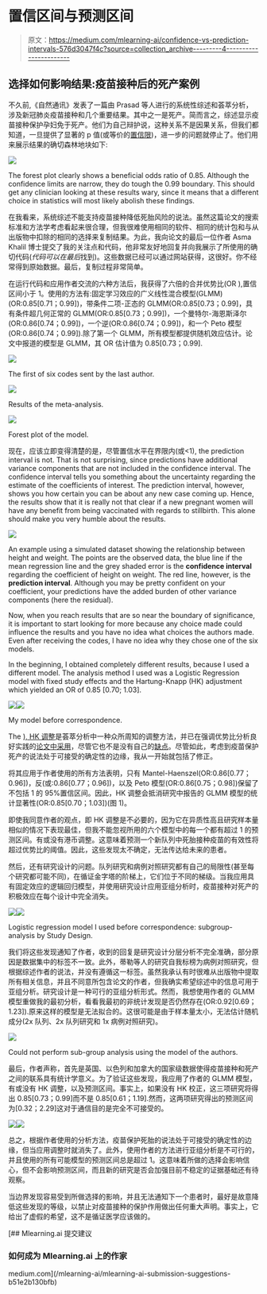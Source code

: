 # 置信区间与预测区间

> 原文：<https://medium.com/mlearning-ai/confidence-vs-prediction-intervals-576d3047f4c?source=collection_archive---------4----------------------->

## 选择如何影响结果:疫苗接种后的死产案例

不久前,《自然通讯》发表了一篇由 Prasad 等人进行的系统性综述和荟萃分析，涉及新冠肺炎疫苗接种和几个重要结果。其中之一是死产。简而言之，综述显示疫苗接种保护孕妇免于死产。他们为自己辩护说，这种关系不是因果关系，但我们都知道，一旦提供了显著的 p 值(或等价的[置信限](/mlearning-ai/inference-estimates-p-values-and-confidence-limits-a-frequentist-approach-acdd45d94bd5))，进一步的问题就停止了。他们用来展示结果的确切森林地块如下:

![](img/1177affc1c1ae43eaa613aa419fb30f2.png)

The forest plot clearly shows a beneficial odds ratio of 0.85\. Although the confidence limits are narrow, they do tough the 0.99 boundary. This should get any clinician looking at these results wary, since it means that a different choice in statistics will most likely abolish these findings.

在我看来，系统综述不能支持疫苗接种降低死胎风险的说法。虽然这篇论文的搜索标准和方法学考虑看起来很合理，但我很难使用相同的软件、相同的统计包和与从出版物中扣除的相同的选择来复制结果。为此，我向论文的最后一位作者 Asma Khalil 博士提交了我的关注点和代码，他非常友好地回复并向我展示了所使用的确切代码(*代码可以在最后*找到)。这些数据已经可以通过网站获得，这很好。你不经常得到原始数据。最后，复制过程非常简单。

在运行代码和应用作者交流的六种方法后，我获得了六倍的合并优势比(OR ),置信区间小于 1。使用的方法有:固定学习效应的广义线性混合模型(GLMM)(OR:0.85[0.71；0.99])，带条件二项-正态的 GLMM(OR:0.85[0.73；0.99]，具有条件超几何正常的 GLMM(OR:0.85[0.73；0.99])，一个曼特尔-海恩斯泽尔(OR:0.86[0.74；0.99])，一个逆(OR:0.86[0.74；0.99])，和一个 Peto 模型(OR:0.86[0.74；0.99]).除了第一个 GLMM，所有模型都提供随机效应估计。论文中报道的模型是 GLMM，其 OR 估计值为 0.85[0.73；0.99].

![](img/3f9acfdb7bf129c72682188600d52393.png)

The first of six codes sent by the last author.

![](img/52661fa475901cd808df8cb1c45e802f.png)

Results of the meta-analysis.

![](img/7d0dc2ec6f060e342e06d9d02a1071d4.png)

Forest plot of the model.

现在，应该立即变得清楚的是，尽管置信水平在界限内(或<1), the prediction interval is not. That is not surprising, since predictions have additional variance components that are not included in the confidence interval. The confidence interval tells you something about the uncertainty regarding the estimate of the coefficients of interest. The prediction interval, however, shows you how certain you can be about any new case coming up. Hence, the results show that it is really not that clear if a new pregnant women will have any benefit from being vaccinated with regards to stillbirth. This alone should make you very humble about the results.

![](img/22693a309a34a3d3433b56ca4446453d.png)

An example using a simulated dataset showing the relationship between height and weight. The points are the observed data, the blue line if the mean regression line and the grey shaded error is the **confidence interval** regarding the coefficient of height on weight. The red line, however, is the **prediction interval**. Although you may be pretty confident on your coefficient, your predictions have the added burden of other variance components (here the residual).

Now, when you reach results that are so near the boundary of significance, it is important to start looking for more because any choice made could influence the results and you have no idea what choices the authors made. Even after receiving the codes, I have no idea why they chose one of the six models.

In the beginning, I obtained completely different results, because I used a different model. The analysis method I used was a Logistic Regression model with fixed study effects and the Hartung-Knapp (HK) adjustment which yielded an OR of 0.85 [0.70; 1.03].

![](img/6951956510446fd9c60db1d43f1ab3a4.png)![](img/0cda76b38ee731c54957b84db5a323c2.png)

My model before correspondence.

The [), HK 调整](https://doi.org/10.1186/1471-2288-14-25)是荟萃分析中一种众所周知的调整方法，并已在强调优势比分析良好实践的[论文中采用](http://10.1097/MLR.0000000000000696)，尽管它也不是没有自己的[缺点](https://doi.org/10.1002/14651858.CD201901)。尽管如此，考虑到疫苗保护死产的说法处于可接受的确定性的边缘，我从一开始就包括了修正。

将其应用于作者使用的所有方法表明，只有 Mantel-Haenszel(OR:0.86[0.77；0.96])，反(或:0.86[0.77；0.96])，以及 Peto 模型(OR:0.86[0.75；0.98])保留了不包括 1 的 95%置信区间。因此，HK 调整会抵消研究中报告的 GLMM 模型的统计显著性(OR:0.85[0.70；1.03])(图 1)。

即使我同意作者的观点，即 HK 调整是不必要的，因为它在异质性高且研究样本量相似的情况下表现最佳，但我不能忽视所用的六个模型中的每一个都有超过 1 的预测区间。有或没有港币调整。这意味着预测一个新队列中死胎接种疫苗的有效性将超过优势比的阈值。因此，这些发现太不确定，无法传达给未来的患者。

然后，还有研究设计的问题。队列研究和病例对照研究都有自己的局限性(甚至每个研究都可能不同)，在循证金字塔的阶梯上，它们位于不同的梯级。当我应用具有固定效应的逻辑回归模型，并使用研究设计应用亚组分析时，疫苗接种对死产的积极效应在每个设计中完全消失。

![](img/9fd19cf5d02889cdbb2c4c66a3367bd5.png)![](img/308e5279db62af8adb36667990100ed7.png)

Logistic regression model I used before correspondence: subgroup-analysis by Study Design.

我们将这些发现通知了作者，收到的回复是研究设计分层分析不完全准确，部分原因是数据集中的标签不一致。此外，蒂勒等人的研究自我标榜为病例对照研究，但根据综述作者的说法，并没有遵循这一标签。虽然我承认有时很难从出版物中提取所有相关信息，并且不同意所包含论文的作者，但我确实希望综述中的信息可用于亚组分析。研究设计是一种可行的亚组分析形式。然而，我想使用作者的 GLMM 模型重做我的最初分析，看看我最初的非统计发现是否仍然存在(OR:0.92[0.69；1.23]).原来这样的模型是无法拟合的。这很可能是由于样本量太小，无法估计随机成分(2x 队列、2x 队列研究和 1x 病例对照研究)。

![](img/df38d6fd76b27d3041b04fdeb744db20.png)

Could not perform sub-group analysis using the model of the authors.

最后，作者声称，首先是英国、以色列和加拿大的国家级数据使得疫苗接种和死产之间的联系具有统计学意义。为了验证这些发现，我应用了作者的 GLMM 模型，有或没有 HK 调整，以及预测区间。事实上，如果没有 HK 校正，这三项研究将得出 0.85[0.73；0.99]而不是 0.85[0.61；1.19].然而，这两项研究得出的预测区间为[0.32；2.29]这对于通信目的是完全不可接受的。

![](img/3ae098f97da61bf24d2370d7a399d391.png)![](img/cb2cc3eb85298b14833baa6c15217065.png)

总之，根据作者使用的分析方法，疫苗保护死胎的说法处于可接受的确定性的边缘，但当应用调整时就消失了。此外，使用作者的方法进行亚组分析是不可行的，并且使用的所有可能模型的预测区间总是超过 1。这意味着所做的选择会影响信心，但不会影响预测区间，而且新的研究是否会加强目前不稳定的证据基础还有待观察。

当边界发现容易受到所做选择的影响，并且无法通知下一个患者时，最好是故意降低这些发现的等级，以禁止对疫苗接种的保护作用做出任何重大声明。事实上，它给出了虚假的希望，这不是循证医学应该做的。

[](/mlearning-ai/mlearning-ai-submission-suggestions-b51e2b130bfb) [## Mlearning.ai 提交建议

### 如何成为 Mlearning.ai 上的作家

medium.com](/mlearning-ai/mlearning-ai-submission-suggestions-b51e2b130bfb)